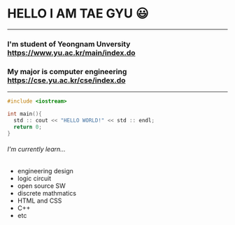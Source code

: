 # HELLO I AM **TAE GYU** 😃

<hr/>

### I'm student of Yeongnam Unversity <https://www.yu.ac.kr/main/index.do>
### My major is computer engineering <https://cse.yu.ac.kr/cse/index.do>

<hr/>

```c++
#include <iostream>

int main(){
  std :: cout << "HELLO WORLD!" << std :: endl;
  return 0;
}
```

###### I'm currently learn...
  - engineering design
  - logic circuit
  - open source SW
  - discrete mathmatics
  - HTML and CSS
  - C++
  - etc

